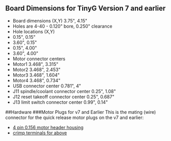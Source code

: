 ## Board Dimensions for TinyG Version 7 and earlier

* Board dimensions (X,Y)  3.75",  4.15"
* Holes are 4-40 - 0.120" bore, 0.250" clearance
* Hole locations (X,Y)
 * 0.15", 0.15"
 * 3.60", 0.15"
 * 0.15", 4.00"
 * 3.60", 4.00"
* Motor connector centers
 * Motor1  3.468", 3.315"
 * Motor2  3.468", 2.453"
 * Motor3  3.468", 1.604"
 * Motor4  3.468", 0.734"
* USB connector center 0.781", 4"
* J11 spindle/coolant connector center 0.25", 1.08"
* J12 reset takeoff connector center 0.25", 0.687"
* J13 limit switch connector center 0.99", 0.14"

##Hardware
###Motor Plugs for v7 and Earlier
This is the mating (wire) connector for the quick release motor plugs on the v7 and earlier:
* [4 pin 0.156 motor header housing](http://www.mouser.com/Search/ProductDetail.aspx?R=09-50-3041virtualkey53810000virtualkey538-09-50-3041)
* [crimp terminals for above](http://www.mouser.com/Search/ProductDetail.aspx?R=08-50-0134virtualkey53810000virtualkey538-08-50-0134)

